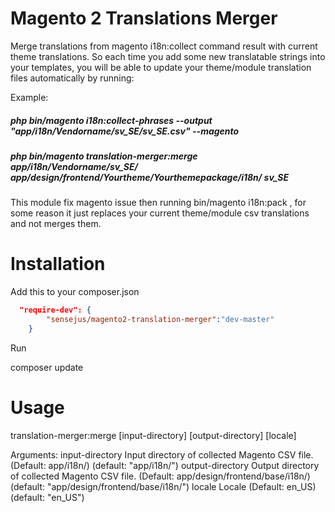 # Magento 2 Translations Merger
Merge translations from magento i18n:collect command result with current theme translations. So each time you add some new translatable strings into your templates, you will be able to update your theme/module translation files automatically by running:

Example:

##### php bin/magento i18n:collect-phrases --output "app/i18n/Vendorname/sv_SE/sv_SE.csv" --magento

##### php bin/magento translation-merger:merge app/i18n/Vendorname/sv_SE/ app/design/frontend/Yourtheme/Yourthemepackage/i18n/ sv_SE

This module fix magento issue then running bin/magento i18n:pack , for some reason it just replaces your current theme/module csv translations and not merges them.


# Installation
Add this to your composer.json
```json
  "require-dev": {
        "sensejus/magento2-translation-merger":"dev-master"
    }
```   

Run

  composer update

# Usage
 translation-merger:merge [input-directory] [output-directory] [locale]

Arguments:
 input-directory       Input directory of collected Magento CSV file. (Default: app/i18n/) (default: "app/i18n/")
 output-directory      Output directory of collected Magento CSV file. (Default: app/design/frontend/base/i18n/) (default: "app/design/frontend/base/i18n/")
 locale                Locale (Default: en_US) (default: "en_US")
